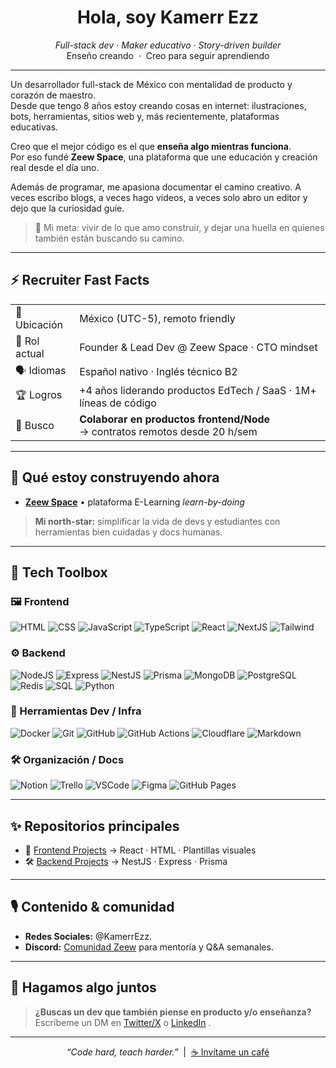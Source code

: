 <!-- ╭────────────────────────────────────────────────────────────────────────╮
     │                              KAMERR EZZ                               │
     ╰────────────────────────────────────────────────────────────────────────╯ -->


<h1 align="center">
  Hola, soy <strong>Kamerr Ezz</strong>
</h1>

<p align="center">
  <em>Full-stack dev · Maker educativo · Story-driven builder</em><br/>
  Enseño creando &nbsp;·&nbsp; Creo para seguir aprendiendo
</p>

---

Un desarrollador full-stack de México con mentalidad de producto y corazón de maestro.  
Desde que tengo 8 años estoy creando cosas en internet: ilustraciones, bots, herramientas, sitios web y, más recientemente, plataformas educativas.

Creo que el mejor código es el que **enseña algo mientras funciona**.  
Por eso fundé **Zeew Space**, una plataforma que une educación y creación real desde el día uno.

Además de programar, me apasiona documentar el camino creativo. A veces escribo blogs, a veces hago videos, a veces solo abro un editor y dejo que la curiosidad guíe.

> 🎯 Mi meta: vivir de lo que amo construir, y dejar una huella en quienes también están buscando su camino.

---

## ⚡ Recruiter Fast Facts

|            |                                                                       |
| ---------- | --------------------------------------------------------------------- |
| 📍 Ubicación | México (UTC-5), remoto friendly |
| 💼 Rol actual | Founder & Lead Dev @ Zeew Space · CTO mindset |
| 🗣️ Idiomas | Español nativo · Inglés técnico B2 |
| 🏆 Logros | +4 años liderando productos EdTech / SaaS · 1M+ líneas de código |
| 🔎 Busco | **Colaborar en productos frontend/Node** <br/>→ contratos remotos desde 20 h/sem |

---

## 🚀 Qué estoy construyendo ahora

- **[Zeew Space](https://zeew.space)** • plataforma E-Learning *learn-by-doing*

> **Mi north-star:** simplificar la vida de devs y estudiantes con herramientas bien cuidadas y docs humanas.

---

## 🧰 Tech Toolbox

### 🖼️ Frontend
![HTML](https://img.shields.io/badge/HTML5-E34F26?style=flat&logo=html5&logoColor=white)
![CSS](https://img.shields.io/badge/CSS3-1572B6?style=flat&logo=css3&logoColor=white)
![JavaScript](https://img.shields.io/badge/JavaScript-F7DF1E?style=flat&logo=javascript&logoColor=black)
![TypeScript](https://img.shields.io/badge/TypeScript-3178C6?style=flat&logo=typescript&logoColor=white)
![React](https://img.shields.io/badge/React-20232A?style=flat&logo=react&logoColor=61DAFB)
![NextJS](https://img.shields.io/badge/Next.js-000?style=flat&logo=nextdotjs)
![Tailwind](https://img.shields.io/badge/TailwindCSS-06B6D4?style=flat&logo=tailwindcss&logoColor=white)

### ⚙️ Backend
![NodeJS](https://img.shields.io/badge/Node.js-339933?style=flat&logo=nodedotjs&logoColor=white)
![Express](https://img.shields.io/badge/Express-000000?style=flat&logo=express&logoColor=white)
![NestJS](https://img.shields.io/badge/NestJS-E0234E?style=flat&logo=nestjs&logoColor=white)
![Prisma](https://img.shields.io/badge/Prisma-2D3748?style=flat&logo=prisma)
![MongoDB](https://img.shields.io/badge/MongoDB-47A248?style=flat&logo=mongodb&logoColor=white)
![PostgreSQL](https://img.shields.io/badge/PostgreSQL-4169E1?style=flat&logo=postgresql&logoColor=white)
![Redis](https://img.shields.io/badge/Redis-DC382D?style=flat&logo=redis&logoColor=white)
![SQL](https://img.shields.io/badge/SQL-003B57?style=flat&logo=sqlite&logoColor=white)
![Python](https://img.shields.io/badge/Python-3776AB?style=flat&logo=python&logoColor=white)

### 🧪 Herramientas Dev / Infra
![Docker](https://img.shields.io/badge/Docker-2496ED?style=flat&logo=docker&logoColor=white)
![Git](https://img.shields.io/badge/Git-F05032?style=flat&logo=git&logoColor=white)
![GitHub](https://img.shields.io/badge/GitHub-181717?style=flat&logo=github)
![GitHub Actions](https://img.shields.io/badge/GitHub_Actions-2088FF?style=flat&logo=githubactions&logoColor=white)
![Cloudflare](https://img.shields.io/badge/Cloudflare-F38020?style=flat&logo=cloudflare&logoColor=white)
![Markdown](https://img.shields.io/badge/Markdown-000000?style=flat&logo=markdown&logoColor=white)

### 🛠️ Organización / Docs
![Notion](https://img.shields.io/badge/Notion-000000?style=flat&logo=notion&logoColor=white)
![Trello](https://img.shields.io/badge/Trello-0052CC?style=flat&logo=trello&logoColor=white)
![VSCode](https://img.shields.io/badge/VSCode-007ACC?style=flat&logo=visualstudiocode&logoColor=white)
![Figma](https://img.shields.io/badge/Figma-F24E1E?style=flat&logo=figma&logoColor=white)
![GitHub Pages](https://img.shields.io/badge/GitHub_Pages-121013?style=flat&logo=githubpages&logoColor=white)


---

## ✨ Repositorios principales

- 🧩 [Frontend Projects](https://github.com/KamerrEzz/frontend) → React · HTML · Plantillas visuales
- 🛠️ [Backend Projects](https://github.com/KamerrEzz/backend) → NestJS · Express · Prisma
<!--
- 🧪 [Labs & Experimentos](https://github.com/KamerrEzz/scripts) → Pruebas sueltas, CLI tools
- 💼 [Proyectos Freelance](https://github.com/KamerrEzz/APPS) → Apps externas o para clientes
- 🎒 [Educativos & Cursos](https://github.com/KamerrEzz/Curso_POO) → Material para enseñar
- 🧱 [Boilerplates & Templates](https://github.com/KamerrEzz/next-saas-starter) → Starters propios
-->
---


## 🎙️ Contenido & comunidad

- **Redes Sociales:** @KamerrEzz. 
- **Discord:** <a href="https://zeew.space/discord">Comunidad Zeew</a> para mentoría y Q&A semanales.

---

## 🤝 Hagamos algo juntos

> **¿Buscas un dev que también piense en producto y/o enseñanza?**  
> Escríbeme un DM en [Twitter/X](https://twitter.com/KamerrEzz) o [LinkedIn](https://www.linkedin.com/in/kamerrezz) .

---

<p align="center">
  <em>“Code hard, teach harder.”</em> &nbsp;|&nbsp; <a href="https://www.paypal.com/paypalme/kamerrezzoficial/10">☕ Invítame un café</a>
</p>
